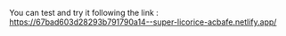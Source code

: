 You can test and try it following the link : https://67bad603d28293b791790a14--super-licorice-acbafe.netlify.app/
